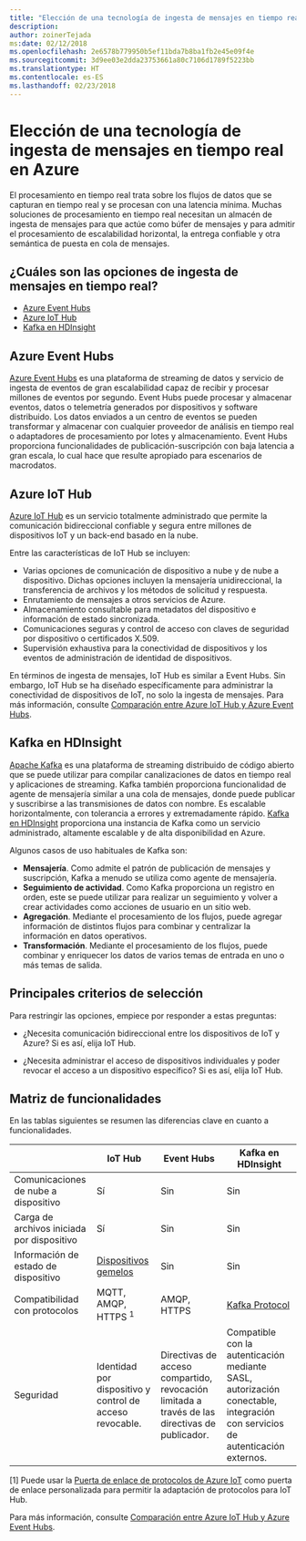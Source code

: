 ```yaml
---
title: "Elección de una tecnología de ingesta de mensajes en tiempo real"
description: 
author: zoinerTejada
ms:date: 02/12/2018
ms.openlocfilehash: 2e6578b779950b5ef11bda7b8ba1fb2e45e09f4e
ms.sourcegitcommit: 3d9ee03e2dda23753661a80c7106d1789f5223bb
ms.translationtype: HT
ms.contentlocale: es-ES
ms.lasthandoff: 02/23/2018
---
```

# <a name="choosing-a-real-time-message-ingestion-technology-in-azure"></a>Elección de una tecnología de ingesta de mensajes en tiempo real en Azure

El procesamiento en tiempo real trata sobre los flujos de datos que se capturan en tiempo real y se procesan con una latencia mínima. Muchas soluciones de procesamiento en tiempo real necesitan un almacén de ingesta de mensajes para que actúe como búfer de mensajes y para admitir el procesamiento de escalabilidad horizontal, la entrega confiable y otra semántica de puesta en cola de mensajes. 

## <a name="what-are-your-options-for-real-time-message-ingestion"></a>¿Cuáles son las opciones de ingesta de mensajes en tiempo real?

- [Azure Event Hubs](/azure/event-hubs/)
- [Azure IoT Hub](/azure/iot-hub/)
- [Kafka en HDInsight](/azure/hdinsight/kafka/apache-kafka-get-started)

## <a name="azure-event-hubs"></a>Azure Event Hubs

[Azure Event Hubs](/azure/event-hubs/) es una plataforma de streaming de datos y servicio de ingesta de eventos de gran escalabilidad capaz de recibir y procesar millones de eventos por segundo. Event Hubs puede procesar y almacenar eventos, datos o telemetría generados por dispositivos y software distribuido. Los datos enviados a un centro de eventos se pueden transformar y almacenar con cualquier proveedor de análisis en tiempo real o adaptadores de procesamiento por lotes y almacenamiento. Event Hubs proporciona funcionalidades de publicación-suscripción con baja latencia a gran escala, lo cual hace que resulte apropiado para escenarios de macrodatos.

## <a name="azure-iot-hub"></a>Azure IoT Hub

[Azure IoT Hub](/azure/iot-hub/) es un servicio totalmente administrado que permite la comunicación bidireccional confiable y segura entre millones de dispositivos IoT y un back-end basado en la nube.

Entre las características de IoT Hub se incluyen:

* Varias opciones de comunicación de dispositivo a nube y de nube a dispositivo. Dichas opciones incluyen la mensajería unidireccional, la transferencia de archivos y los métodos de solicitud y respuesta.
* Enrutamiento de mensajes a otros servicios de Azure.
* Almacenamiento consultable para metadatos del dispositivo e información de estado sincronizada.
* Comunicaciones seguras y control de acceso con claves de seguridad por dispositivo o certificados X.509.
* Supervisión exhaustiva para la conectividad de dispositivos y los eventos de administración de identidad de dispositivos.

En términos de ingesta de mensajes, IoT Hub es similar a Event Hubs. Sin embargo, IoT Hub se ha diseñado específicamente para administrar la conectividad de dispositivos de IoT, no solo la ingesta de mensajes. Para más información, consulte [Comparación entre Azure IoT Hub y Azure Event Hubs](/azure/iot-hub/iot-hub-compare-event-hubs). 

## <a name="kafka-on-hdinsight"></a>Kafka en HDInsight

[Apache Kafka](https://kafka.apache.org/) es una plataforma de streaming distribuido de código abierto que se puede utilizar para compilar canalizaciones de datos en tiempo real y aplicaciones de streaming. Kafka también proporciona funcionalidad de agente de mensajería similar a una cola de mensajes, donde puede publicar y suscribirse a las transmisiones de datos con nombre. Es escalable horizontalmente, con tolerancia a errores y extremadamente rápido. [Kafka en HDInsight](/azure/hdinsight/kafka/apache-kafka-get-started) proporciona una instancia de Kafka como un servicio administrado, altamente escalable y de alta disponibilidad en Azure. 

Algunos casos de uso habituales de Kafka son:

* **Mensajería**. Como admite el patrón de publicación de mensajes y suscripción, Kafka a menudo se utiliza como agente de mensajería.
* **Seguimiento de actividad**. Como Kafka proporciona un registro en orden, este se puede utilizar para realizar un seguimiento y volver a crear actividades como acciones de usuario en un sitio web.
* **Agregación**. Mediante el procesamiento de los flujos, puede agregar información de distintos flujos para combinar y centralizar la información en datos operativos.
* **Transformación**. Mediante el procesamiento de los flujos, puede combinar y enriquecer los datos de varios temas de entrada en uno o más temas de salida.

## <a name="key-selection-criteria"></a>Principales criterios de selección

Para restringir las opciones, empiece por responder a estas preguntas:

- ¿Necesita comunicación bidireccional entre los dispositivos de IoT y Azure? Si es así, elija IoT Hub.

- ¿Necesita administrar el acceso de dispositivos individuales y poder revocar el acceso a un dispositivo específico? Si es así, elija IoT Hub.

## <a name="capability-matrix"></a>Matriz de funcionalidades

En las tablas siguientes se resumen las diferencias clave en cuanto a funcionalidades. 

| | IoT Hub | Event Hubs | Kafka en HDInsight |
| --- | --- | --- | --- |
| Comunicaciones de nube a dispositivo | Sí | Sin  | Sin  |
| Carga de archivos iniciada por dispositivo | Sí | Sin  | Sin  |
| Información de estado de dispositivo | [Dispositivos gemelos](/azure/iot-hub/iot-hub-devguide-device-twins) | Sin  | Sin  |
| Compatibilidad con protocolos | MQTT, AMQP, HTTPS <sup>1</sup> | AMQP, HTTPS | [Kafka Protocol](https://cwiki.apache.org/confluence/display/KAFKA/A+Guide+To+The+Kafka+Protocol) |
| Seguridad | Identidad por dispositivo y control de acceso revocable. | Directivas de acceso compartido, revocación limitada a través de las directivas de publicador. | Compatible con la autenticación mediante SASL, autorización conectable, integración con servicios de autenticación externos. |

[1] Puede usar la [Puerta de enlace de protocolos de Azure IoT](/azure/iot-hub/iot-hub-protocol-gateway) como puerta de enlace personalizada para permitir la adaptación de protocolos para IoT Hub.

Para más información, consulte [Comparación entre Azure IoT Hub y Azure Event Hubs](/azure/iot-hub/iot-hub-compare-event-hubs).
